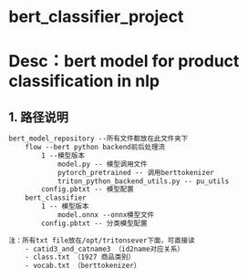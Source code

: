 # bert_classifier_project
# Desc：bert model for product classification in nlp
## 1. 路径说明
```html
bert_model_repository --所有文件都放在此文件夹下
    flow --bert python backend前后处理流
        1 --模型版本
            model.py -- 模型调用文件 
            pytorch_pretrained -- 调用berttokenizer
            triton_python_backend_utils.py -- pu_utils
        config.pbtxt -- 模型配置
    bert_classifier
        1 -- 模型版本
            model.onnx --onnx模型文件
        config.pbtxt -- 分类模型配置
    
注：所有txt file放在/opt/tritonsever下面，可直接读
    - catid3_and_catname3 （id2name对应关系）
    - class.txt （1927 商品类别）
    - vocab.txt （berttokenizer）
```